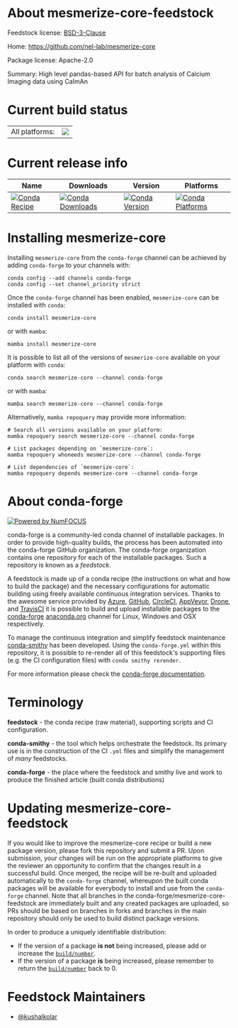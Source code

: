 About mesmerize-core-feedstock
==============================

Feedstock license: [BSD-3-Clause](https://github.com/conda-forge/mesmerize-core-feedstock/blob/main/LICENSE.txt)

Home: https://github.com/nel-lab/mesmerize-core

Package license: Apache-2.0

Summary: High level pandas-based API for batch analysis of Calcium Imaging data using CaImAn

Current build status
====================


<table><tr><td>All platforms:</td>
    <td>
      <a href="https://dev.azure.com/conda-forge/feedstock-builds/_build/latest?definitionId=17439&branchName=main">
        <img src="https://dev.azure.com/conda-forge/feedstock-builds/_apis/build/status/mesmerize-core-feedstock?branchName=main">
      </a>
    </td>
  </tr>
</table>

Current release info
====================

| Name | Downloads | Version | Platforms |
| --- | --- | --- | --- |
| [![Conda Recipe](https://img.shields.io/badge/recipe-mesmerize--core-green.svg)](https://anaconda.org/conda-forge/mesmerize-core) | [![Conda Downloads](https://img.shields.io/conda/dn/conda-forge/mesmerize-core.svg)](https://anaconda.org/conda-forge/mesmerize-core) | [![Conda Version](https://img.shields.io/conda/vn/conda-forge/mesmerize-core.svg)](https://anaconda.org/conda-forge/mesmerize-core) | [![Conda Platforms](https://img.shields.io/conda/pn/conda-forge/mesmerize-core.svg)](https://anaconda.org/conda-forge/mesmerize-core) |

Installing mesmerize-core
=========================

Installing `mesmerize-core` from the `conda-forge` channel can be achieved by adding `conda-forge` to your channels with:

```
conda config --add channels conda-forge
conda config --set channel_priority strict
```

Once the `conda-forge` channel has been enabled, `mesmerize-core` can be installed with `conda`:

```
conda install mesmerize-core
```

or with `mamba`:

```
mamba install mesmerize-core
```

It is possible to list all of the versions of `mesmerize-core` available on your platform with `conda`:

```
conda search mesmerize-core --channel conda-forge
```

or with `mamba`:

```
mamba search mesmerize-core --channel conda-forge
```

Alternatively, `mamba repoquery` may provide more information:

```
# Search all versions available on your platform:
mamba repoquery search mesmerize-core --channel conda-forge

# List packages depending on `mesmerize-core`:
mamba repoquery whoneeds mesmerize-core --channel conda-forge

# List dependencies of `mesmerize-core`:
mamba repoquery depends mesmerize-core --channel conda-forge
```


About conda-forge
=================

[![Powered by
NumFOCUS](https://img.shields.io/badge/powered%20by-NumFOCUS-orange.svg?style=flat&colorA=E1523D&colorB=007D8A)](https://numfocus.org)

conda-forge is a community-led conda channel of installable packages.
In order to provide high-quality builds, the process has been automated into the
conda-forge GitHub organization. The conda-forge organization contains one repository
for each of the installable packages. Such a repository is known as a *feedstock*.

A feedstock is made up of a conda recipe (the instructions on what and how to build
the package) and the necessary configurations for automatic building using freely
available continuous integration services. Thanks to the awesome service provided by
[Azure](https://azure.microsoft.com/en-us/services/devops/), [GitHub](https://github.com/),
[CircleCI](https://circleci.com/), [AppVeyor](https://www.appveyor.com/),
[Drone](https://cloud.drone.io/welcome), and [TravisCI](https://travis-ci.com/)
it is possible to build and upload installable packages to the
[conda-forge](https://anaconda.org/conda-forge) [anaconda.org](https://anaconda.org/)
channel for Linux, Windows and OSX respectively.

To manage the continuous integration and simplify feedstock maintenance
[conda-smithy](https://github.com/conda-forge/conda-smithy) has been developed.
Using the ``conda-forge.yml`` within this repository, it is possible to re-render all of
this feedstock's supporting files (e.g. the CI configuration files) with ``conda smithy rerender``.

For more information please check the [conda-forge documentation](https://conda-forge.org/docs/).

Terminology
===========

**feedstock** - the conda recipe (raw material), supporting scripts and CI configuration.

**conda-smithy** - the tool which helps orchestrate the feedstock.
                   Its primary use is in the construction of the CI ``.yml`` files
                   and simplify the management of *many* feedstocks.

**conda-forge** - the place where the feedstock and smithy live and work to
                  produce the finished article (built conda distributions)


Updating mesmerize-core-feedstock
=================================

If you would like to improve the mesmerize-core recipe or build a new
package version, please fork this repository and submit a PR. Upon submission,
your changes will be run on the appropriate platforms to give the reviewer an
opportunity to confirm that the changes result in a successful build. Once
merged, the recipe will be re-built and uploaded automatically to the
`conda-forge` channel, whereupon the built conda packages will be available for
everybody to install and use from the `conda-forge` channel.
Note that all branches in the conda-forge/mesmerize-core-feedstock are
immediately built and any created packages are uploaded, so PRs should be based
on branches in forks and branches in the main repository should only be used to
build distinct package versions.

In order to produce a uniquely identifiable distribution:
 * If the version of a package **is not** being increased, please add or increase
   the [``build/number``](https://docs.conda.io/projects/conda-build/en/latest/resources/define-metadata.html#build-number-and-string).
 * If the version of a package **is** being increased, please remember to return
   the [``build/number``](https://docs.conda.io/projects/conda-build/en/latest/resources/define-metadata.html#build-number-and-string)
   back to 0.

Feedstock Maintainers
=====================

* [@kushalkolar](https://github.com/kushalkolar/)

